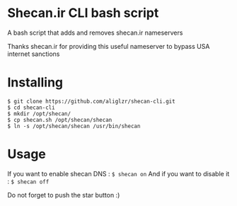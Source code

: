 # Shecan.ir CLI bash script
A bash script that adds and removes shecan.ir nameservers

Thanks shecan.ir for providing this useful nameserver to bypass USA internet sanctions

# Installing

```
$ git clone https://github.com/aliglzr/shecan-cli.git
$ cd shecan-cli
$ mkdir /opt/shecan/
$ cp shecan.sh /opt/shecan/shecan
$ ln -s /opt/shecan/shecan /usr/bin/shecan
```

# Usage
If you want to enable shecan DNS :
`$ shecan on`
And if you want to disable it :
`$ shecan off`

Do not forget to push the star button :)

